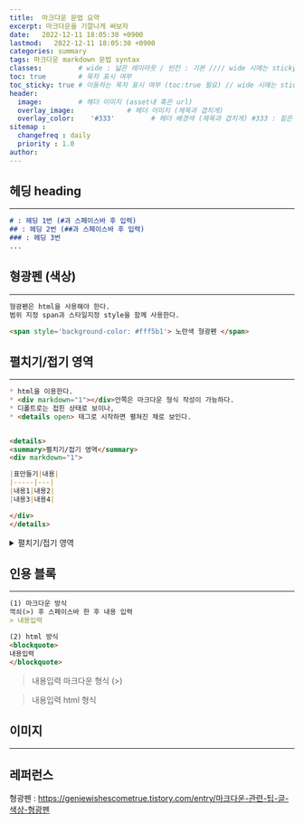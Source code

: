 ```yaml
---
title:  마크다운 문법 요약
excerpt: 마크다운을 기깔나게 써보자
date:   2022-12-11 18:05:30 +0900
lastmod:   2022-12-11 18:05:30 +0900
categories: summary
tags: 마크다운 markdown 문법 syntax
classes:         # wide : 넓은 레이아웃 / 빈칸 : 기본 //// wide 시에는 sticky toc 불가
toc: true        # 목차 표시 여부
toc_sticky: true # 이동하는 목차 표시 여부 (toc:true 필요) // wide 시에는 sticky toc 불가
header: 
  image:         # 헤더 이미지 (asset내 혹은 url)
  overlay_image:             # 헤더 이미지 (제목과 겹치게)
  overlay_color:    '#333'         # 헤더 배경색 (제목과 겹치게) #333 : 짙은 회색
sitemap :
  changefreq : daily
  priority : 1.0
author:
---
```

<!--postNo: 20221211_001-->

## 헤딩 heading
---
```md
# : 헤딩 1번 (#과 스페이스바 후 입력)
## : 헤딩 2번 (##과 스페이스바 후 입력)
### : 헤딩 3번
...
```




## 형광펜 (색상)
---
```md
형광펜은 html을 사용해야 한다.
범위 지정 span과 스타일지정 style을 함께 사용한다.

<span style='background-color: #fff5b1'> 노란색 형광펜 </span>
```




## 펼치기/접기 영역
---
```md
* html을 이용한다.
* <div markdown="1"></div>안쪽은 마크다운 형식 작성이 가능하다.
* 디폴트로는 접힌 상태로 보이나,
* <details open> 태그로 시작하면 펼쳐진 채로 보인다.


<details>
<summary>펼치기/접기 영역</summary>
<div markdown="1">

|표만들기|내용|
|-----|---|
|내용1|내용2|
|내용3|내용4|

</div>
</details>
```
<details>
<summary>펼치기/접기 영역</summary>
<div markdown="1">

|표만들기|내용|
|-----|---|
|내용1|내용2|
|내용3|내용4|

</div>
</details>




## 인용 블록
---
```md
(1) 마크다운 방식
꺽쇠(>) 후 스페이스바 한 후 내용 입력
> 내용입력

(2) html 방식
<blockquote>
내용입력
</blockquote>
```
> 내용입력 마크다운 형식 (>)
<blockquote> 내용입력 html 형식 </blockquote>



## 이미지
---









## 레퍼런스
형광펜 : https://geniewishescometrue.tistory.com/entry/마크다운-관련-팁-글-색상-형광펜